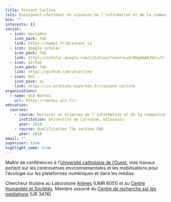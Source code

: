 ```yaml
---
title: Vincent Carlino
role: Enseignant-chercheur en sciences de l'information et de la communication
bio: ""
interests: []
social:
  - icon: mastodon
    icon_pack: fab
    link: https://mamot.fr/@vincent_ca
  - icon: google-scholar
    icon_pack: fab
    link: https://scholar.google.com/citations?user=LvArOUgAAAAJ&hl=fr
  - icon: github
    icon_pack: fab
    link: https://github.com/vtcarlino
  - icon: hal
    icon_pack: ai
    link: https://cv.archives-ouvertes.fr/vincent-carlino
organizations:
  - name: UCO Nantes
    url: https://nantes.uco.fr/
education:
  courses:
    - course: Doctorat en Sciences de l'information et de la communication
      institution: Université de Lorraine, UCLouvain
      year: 2018
    - course: Qualification 71e section CNU
      year: 2018
email: ""
superuser: true
highlight_name: true
---
```

Maître de conférences à l'[Université catholique de l’Ouest](https://www.uco.fr/), mes travaux portent sur les controverses environnementales et les mobilisations pour l'écologie sur les plateformes numériques et dans les médias.

Chercheur titulaire au Laboratoire [Arènes](https://arenes.eu/) (UMR 6051) et au [Centre Humanités et Sociétés](https://recherche.uco.fr/equipe/chus). Membre associé du [Centre de recherche sur les médiations](https://crem.univ-lorraine.fr/) (UR 3476)
